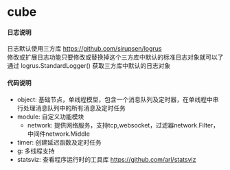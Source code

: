 # cube

#### 日志说明  
日志默认使用三方库 https://github.com/sirupsen/logrus  
修改或扩展日志功能只要修改或替换掉这个三方库中默认的标准日志对象就可以了  
通过 logrus.StandardLogger() 获取三方库中默认的日志对象

#### 代码说明  
* object: 基础节点，单线程模型，包含一个消息队列及定时器，在单线程中串行处理消息队列中的所有消息及定时任务
* module: 自定义功能模块  
    * network: 提供网络服务，支持tcp,websocket，过滤器network.Filter，中间件network.Middle  
* timer: 创建延迟函数及定时任务  
* g: 多线程支持
* statsviz: 查看程序运行时的工具库 https://github.com/arl/statsviz
